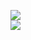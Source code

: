 [![](https://img.shields.io/badge/Made%20With-Github%20Spray-lightgrey.svg?style=for-the-badge&logo=github)](https://github.com/Annihil/github-spray#16588)  
[![](https://i.imgur.com/2DrTn0Z.gif)](https://github.com/Annihil/github-spray)